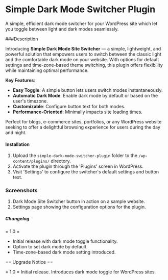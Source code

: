 #  Simple Dark Mode Switcher Plugin

A simple, efficient dark mode switcher for your WordPress site which let you toggle between light and dark modes seamlessly.

###Description

Introducing **Simple Dark Mode Site Switcher** — a simple, lightweight, and powerful solution that empowers users to switch between the classic light and the comfortable dark mode on your website. With options for default settings and time-zone-based theme switching, this plugin offers flexibility while maintaining optimal performance.

**Key Features**:

- **Easy Toggle**: A simple button lets users switch modes instantaneously.
- **Automatic Dark Mode**: Enable dark mode by default or based on the user's timezone.
- **Customizable**: Configure button text for both modes.
- **Performance-Oriented**: Minimally impacts site loading times.
  
Perfect for blogs, e-commerce sites, portfolios, or any WordPress website seeking to offer a delightful browsing experience for users during the day and night.

#### Installation

1. Upload the `simple-dark-mode-switcher-plugin` folder to the `/wp-content/plugins/` directory.
2. Activate the plugin through the 'Plugins' screen in WordPress.
3. Visit 'Settings' to configure the switcher's default settings and button text.

### Screenshots 

1. Dark Mode Site Switcher button in action on a sample website.
2. Settings page showing the configuration options for the plugin.

##### Changelog

= 1.0 =
* Initial release with dark mode toggle functionality.
* Option to set dark mode by default.
* Time-zone-based dark mode setting introduced.

== Upgrade Notice ==

= 1.0 =
Initial release. Introduces dark mode toggle for WordPress sites.
